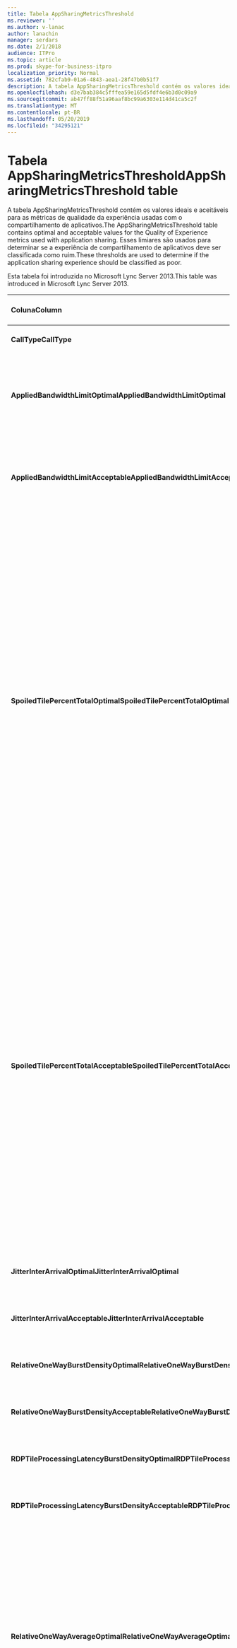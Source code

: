 ```yaml
---
title: Tabela AppSharingMetricsThreshold
ms.reviewer: ''
ms.author: v-lanac
author: lanachin
manager: serdars
ms.date: 2/1/2018
audience: ITPro
ms.topic: article
ms.prod: skype-for-business-itpro
localization_priority: Normal
ms.assetid: 782cfab9-01a6-4843-aea1-28f47b0b51f7
description: A tabela AppSharingMetricsThreshold contém os valores ideais e aceitáveis para as métricas de qualidade da experiência usadas com o compartilhamento de aplicativos. Esses limiares são usados para determinar se a experiência de compartilhamento de aplicativos deve ser classificada como ruim.
ms.openlocfilehash: d3e7bab384c5fffea59e165d5fdf4e6b3d0c09a9
ms.sourcegitcommit: ab47ff88f51a96aaf8bc99a6303e114d41ca5c2f
ms.translationtype: MT
ms.contentlocale: pt-BR
ms.lasthandoff: 05/20/2019
ms.locfileid: "34295121"
---
```

# <a name="appsharingmetricsthreshold-table"></a><span data-ttu-id="eb6c3-104">Tabela AppSharingMetricsThreshold</span><span class="sxs-lookup"><span data-stu-id="eb6c3-104">AppSharingMetricsThreshold table</span></span>
 
<span data-ttu-id="eb6c3-105">A tabela AppSharingMetricsThreshold contém os valores ideais e aceitáveis para as métricas de qualidade da experiência usadas com o compartilhamento de aplicativos.</span><span class="sxs-lookup"><span data-stu-id="eb6c3-105">The AppSharingMetricsThreshold table contains optimal and acceptable values for the Quality of Experience metrics used with application sharing.</span></span> <span data-ttu-id="eb6c3-106">Esses limiares são usados para determinar se a experiência de compartilhamento de aplicativos deve ser classificada como ruim.</span><span class="sxs-lookup"><span data-stu-id="eb6c3-106">These thresholds are used to determine if the application sharing experience should be classified as poor.</span></span>
  
<span data-ttu-id="eb6c3-107">Esta tabela foi introduzida no Microsoft Lync Server 2013.</span><span class="sxs-lookup"><span data-stu-id="eb6c3-107">This table was introduced in Microsoft Lync Server 2013.</span></span>
  
|<span data-ttu-id="eb6c3-108">**Coluna**</span><span class="sxs-lookup"><span data-stu-id="eb6c3-108">**Column**</span></span>|<span data-ttu-id="eb6c3-109">**Tipo de dados**</span><span class="sxs-lookup"><span data-stu-id="eb6c3-109">**Data Type**</span></span>|<span data-ttu-id="eb6c3-110">**Chave/índice**</span><span class="sxs-lookup"><span data-stu-id="eb6c3-110">**Key/Index**</span></span>|<span data-ttu-id="eb6c3-111">**Detalhes**</span><span class="sxs-lookup"><span data-stu-id="eb6c3-111">**Details**</span></span>|
|:-----|:-----|:-----|:-----|
|<span data-ttu-id="eb6c3-112">**CallType**</span><span class="sxs-lookup"><span data-stu-id="eb6c3-112">**CallType**</span></span> <br/> |<span data-ttu-id="eb6c3-113">int</span><span class="sxs-lookup"><span data-stu-id="eb6c3-113">int</span></span>  <br/> |<span data-ttu-id="eb6c3-114">Primária</span><span class="sxs-lookup"><span data-stu-id="eb6c3-114">Primary</span></span>  <br/> |<span data-ttu-id="eb6c3-115">Tipo de chamada que foi feita.</span><span class="sxs-lookup"><span data-stu-id="eb6c3-115">Type of call that was placed.</span></span>  <br/> |
|<span data-ttu-id="eb6c3-116">**AppliedBandwidthLimitOptimal**</span><span class="sxs-lookup"><span data-stu-id="eb6c3-116">**AppliedBandwidthLimitOptimal**</span></span> <br/> |<span data-ttu-id="eb6c3-117">int</span><span class="sxs-lookup"><span data-stu-id="eb6c3-117">int</span></span>  <br/> ||<span data-ttu-id="eb6c3-118">Limitação de largura de banda ideal para compartilhamento de aplicativos.</span><span class="sxs-lookup"><span data-stu-id="eb6c3-118">Optimal bandwidth limitation for application sharing.</span></span> <span data-ttu-id="eb6c3-119">O valor padrão é 1 milhão.</span><span class="sxs-lookup"><span data-stu-id="eb6c3-119">The default value is 1000000.</span></span>  <br/> |
|<span data-ttu-id="eb6c3-120">**AppliedBandwidthLimitAcceptable**</span><span class="sxs-lookup"><span data-stu-id="eb6c3-120">**AppliedBandwidthLimitAcceptable**</span></span> <br/> |<span data-ttu-id="eb6c3-121">int</span><span class="sxs-lookup"><span data-stu-id="eb6c3-121">int</span></span>  <br/> ||<span data-ttu-id="eb6c3-122">Limitação de largura de banda aceitável para compartilhamento de aplicativos.</span><span class="sxs-lookup"><span data-stu-id="eb6c3-122">Acceptable bandwidth limitation for application sharing.</span></span> <span data-ttu-id="eb6c3-123">O valor padrão é 500000.</span><span class="sxs-lookup"><span data-stu-id="eb6c3-123">The default value is 500000.</span></span>  <br/> |
|<span data-ttu-id="eb6c3-124">**SpoiledTilePercentTotalOptimal**</span><span class="sxs-lookup"><span data-stu-id="eb6c3-124">**SpoiledTilePercentTotalOptimal**</span></span> <br/> |<span data-ttu-id="eb6c3-125">decimal (5; 2)</span><span class="sxs-lookup"><span data-stu-id="eb6c3-125">decimal(5,2)</span></span>  <br/> ||<span data-ttu-id="eb6c3-126">A taxa de porcentagem ideal para blocos "danificados" para classificar uma qualidade de compartilhamento de aplicativos.</span><span class="sxs-lookup"><span data-stu-id="eb6c3-126">Optimal percentage rate for "spoiled" tiles for classifying an Application Sharing quality.</span></span> <span data-ttu-id="eb6c3-127">Esse valor é a porcentagem do conteúdo do participante do compartilhamento que não tinha chegado ao visualizador.</span><span class="sxs-lookup"><span data-stu-id="eb6c3-127">This value is the percentage of the content from the sharer that did not reach the viewer.</span></span> <span data-ttu-id="eb6c3-128">O conteúdo pode ser descartado (ou danificados) quando o participante do compartilhamento descarta blocos da fonte gráfica ou os blocos do ASMCU descartam os blocos do participante do compartilhamento, respectivamente.</span><span class="sxs-lookup"><span data-stu-id="eb6c3-128">Content may be discarded (or spoiled) when the sharer discards tiles from the graphics source or the ASMCU tiles discards tiles from Sharer respectively.</span></span> <span data-ttu-id="eb6c3-129">O valor padrão é 11%.</span><span class="sxs-lookup"><span data-stu-id="eb6c3-129">The default value is 11 percent.</span></span>  <br/> |
|<span data-ttu-id="eb6c3-130">**SpoiledTilePercentTotalAcceptable**</span><span class="sxs-lookup"><span data-stu-id="eb6c3-130">**SpoiledTilePercentTotalAcceptable**</span></span> <br/> |<span data-ttu-id="eb6c3-131">decimal (5; 2)</span><span class="sxs-lookup"><span data-stu-id="eb6c3-131">decimal(5,2)</span></span>  <br/> ||<span data-ttu-id="eb6c3-132">Taxa de porcentagem aceitável para blocos "danificados" para classificar uma qualidade de compartilhamento de aplicativos.</span><span class="sxs-lookup"><span data-stu-id="eb6c3-132">Acceptable percentage rate for "spoiled" tiles for classifying an Application Sharing quality.</span></span> <span data-ttu-id="eb6c3-133">Esse valor é a porcentagem do conteúdo do participante do compartilhamento que não tinha chegado ao visualizador.</span><span class="sxs-lookup"><span data-stu-id="eb6c3-133">This value is the percentage of the content from the sharer that did not reach the viewer.</span></span> <span data-ttu-id="eb6c3-134">O conteúdo pode ser descartado (ou danificados) quando o participante do compartilhamento descarta blocos da fonte gráfica ou os blocos do ASMCU descartam os blocos do participante do compartilhamento, respectivamente.</span><span class="sxs-lookup"><span data-stu-id="eb6c3-134">Content may be discarded (or spoiled) when the sharer discards tiles from the graphics source or the ASMCU tiles discards tiles from Sharer respectively.</span></span> <span data-ttu-id="eb6c3-135">O valor padrão é 36%.</span><span class="sxs-lookup"><span data-stu-id="eb6c3-135">The default value is 36 percent.</span></span>  <br/> |
|<span data-ttu-id="eb6c3-136">**JitterInterArrivalOptimal**</span><span class="sxs-lookup"><span data-stu-id="eb6c3-136">**JitterInterArrivalOptimal**</span></span> <br/> |<span data-ttu-id="eb6c3-137">int</span><span class="sxs-lookup"><span data-stu-id="eb6c3-137">int</span></span>  <br/> ||<span data-ttu-id="eb6c3-138">Esta coluna não é usada no Microsoft Lync Server 2013.</span><span class="sxs-lookup"><span data-stu-id="eb6c3-138">This column is not used in Microsoft Lync Server 2013.</span></span>  <br/> |
|<span data-ttu-id="eb6c3-139">**JitterInterArrivalAcceptable**</span><span class="sxs-lookup"><span data-stu-id="eb6c3-139">**JitterInterArrivalAcceptable**</span></span> <br/> |<span data-ttu-id="eb6c3-140">int</span><span class="sxs-lookup"><span data-stu-id="eb6c3-140">int</span></span>  <br/> ||<span data-ttu-id="eb6c3-141">Esta coluna não é usada no Microsoft Lync Server 2013.</span><span class="sxs-lookup"><span data-stu-id="eb6c3-141">This column is not used in Microsoft Lync Server 2013.</span></span>  <br/> |
|<span data-ttu-id="eb6c3-142">**RelativeOneWayBurstDensityOptimal**</span><span class="sxs-lookup"><span data-stu-id="eb6c3-142">**RelativeOneWayBurstDensityOptimal**</span></span> <br/> |<span data-ttu-id="eb6c3-143">float</span><span class="sxs-lookup"><span data-stu-id="eb6c3-143">float</span></span>  <br/> ||<span data-ttu-id="eb6c3-144">Esta coluna não é usada no Microsoft Lync Server 2013.</span><span class="sxs-lookup"><span data-stu-id="eb6c3-144">This column is not used in Microsoft Lync Server 2013.</span></span>  <br/> |
|<span data-ttu-id="eb6c3-145">**RelativeOneWayBurstDensityAcceptable**</span><span class="sxs-lookup"><span data-stu-id="eb6c3-145">**RelativeOneWayBurstDensityAcceptable**</span></span> <br/> |<span data-ttu-id="eb6c3-146">float</span><span class="sxs-lookup"><span data-stu-id="eb6c3-146">float</span></span>  <br/> ||<span data-ttu-id="eb6c3-147">Esta coluna não é usada no Microsoft Lync Server 2013.</span><span class="sxs-lookup"><span data-stu-id="eb6c3-147">This column is not used in Microsoft Lync Server 2013.</span></span>  <br/> |
|<span data-ttu-id="eb6c3-148">**RDPTileProcessingLatencyBurstDensityOptimal**</span><span class="sxs-lookup"><span data-stu-id="eb6c3-148">**RDPTileProcessingLatencyBurstDensityOptimal**</span></span> <br/> |<span data-ttu-id="eb6c3-149">float</span><span class="sxs-lookup"><span data-stu-id="eb6c3-149">float</span></span>  <br/> ||<span data-ttu-id="eb6c3-150">Esta coluna não é usada no Microsoft Lync Server 2013.</span><span class="sxs-lookup"><span data-stu-id="eb6c3-150">This column is not used in Microsoft Lync Server 2013.</span></span>  <br/> |
|<span data-ttu-id="eb6c3-151">**RDPTileProcessingLatencyBurstDensityAcceptable**</span><span class="sxs-lookup"><span data-stu-id="eb6c3-151">**RDPTileProcessingLatencyBurstDensityAcceptable**</span></span> <br/> |<span data-ttu-id="eb6c3-152">float</span><span class="sxs-lookup"><span data-stu-id="eb6c3-152">float</span></span>  <br/> ||<span data-ttu-id="eb6c3-153">Esta coluna não é usada no Microsoft Lync Server 2013.</span><span class="sxs-lookup"><span data-stu-id="eb6c3-153">This column is not used in Microsoft Lync Server 2013.</span></span>  <br/> |
|<span data-ttu-id="eb6c3-154">**RelativeOneWayAverageOptimal**</span><span class="sxs-lookup"><span data-stu-id="eb6c3-154">**RelativeOneWayAverageOptimal**</span></span> <br/> |<span data-ttu-id="eb6c3-155">float</span><span class="sxs-lookup"><span data-stu-id="eb6c3-155">float</span></span>  <br/> ||<span data-ttu-id="eb6c3-156">Valor ideal para o atraso unidirecional relativo entre os dois pontos de extremidade de mídia envolvidos no compartilhamento de aplicativos.</span><span class="sxs-lookup"><span data-stu-id="eb6c3-156">Optimal value for the relative one-way delay between the two media endpoints involved in the application sharing.</span></span> <span data-ttu-id="eb6c3-157">Esta é uma medida de latência de salto único.</span><span class="sxs-lookup"><span data-stu-id="eb6c3-157">This is a single-hop latency measure.</span></span> <span data-ttu-id="eb6c3-158">O valor padrão é 1,0 segundos.</span><span class="sxs-lookup"><span data-stu-id="eb6c3-158">The default value is 1.0 seconds.</span></span>  <br/> <span data-ttu-id="eb6c3-159">A coluna foi introduzida no Microsoft Lync Server 2013.</span><span class="sxs-lookup"><span data-stu-id="eb6c3-159">The column was introduced in Microsoft Lync Server 2013.</span></span>  <br/> |
|<span data-ttu-id="eb6c3-160">**RelativeOneWayAverageAcceptable**</span><span class="sxs-lookup"><span data-stu-id="eb6c3-160">**RelativeOneWayAverageAcceptable**</span></span> <br/> |<span data-ttu-id="eb6c3-161">float</span><span class="sxs-lookup"><span data-stu-id="eb6c3-161">float</span></span>  <br/> ||<span data-ttu-id="eb6c3-162">Valor ideal para o atraso unidirecional relativo entre os dois pontos de extremidade de mídia envolvidos no compartilhamento de aplicativos.</span><span class="sxs-lookup"><span data-stu-id="eb6c3-162">Optimal value for the relative one-way delay between the two media endpoints involved in the application sharing.</span></span> <span data-ttu-id="eb6c3-163">Esta é uma medida de latência de salto único.</span><span class="sxs-lookup"><span data-stu-id="eb6c3-163">This is a single-hop latency measure.</span></span> <span data-ttu-id="eb6c3-164">O valor padrão é 1,75 segundos.</span><span class="sxs-lookup"><span data-stu-id="eb6c3-164">The default value is 1.75 seconds.</span></span>  <br/> <span data-ttu-id="eb6c3-165">A coluna foi introduzida no Microsoft Lync Server 2013.</span><span class="sxs-lookup"><span data-stu-id="eb6c3-165">The column was introduced in Microsoft Lync Server 2013.</span></span>  <br/> |
|<span data-ttu-id="eb6c3-166">**RDPTileProcessingLatencyAverageOptimal**</span><span class="sxs-lookup"><span data-stu-id="eb6c3-166">**RDPTileProcessingLatencyAverageOptimal**</span></span> <br/> |<span data-ttu-id="eb6c3-167">float</span><span class="sxs-lookup"><span data-stu-id="eb6c3-167">float</span></span>  <br/> ||<span data-ttu-id="eb6c3-168">O valor ideal da latência média de processamento de bloco RDP no servidor de conferência as na duração da sessão de exibição.</span><span class="sxs-lookup"><span data-stu-id="eb6c3-168">Optimal value of the average RDP tile processing latency in the AS Conferencing Server over the duration of the viewing session.</span></span> <span data-ttu-id="eb6c3-169">Latência é a diferença de tempo entre o momento em que o quadro inicial é codificado no servidor (participante do compartilhamento ou MCU, dependendo do cenário) e o mesmo quadro inicial é decodificado no visualizador.</span><span class="sxs-lookup"><span data-stu-id="eb6c3-169">Latency is the time difference between when the Start Frame is encoded on the server (sharer or MCU depending on the scenario) and the same Start Frame is decoded on the viewer.</span></span>  <br/> <span data-ttu-id="eb6c3-170">Uma média alta reflete um atraso maior na experiência de visualização.</span><span class="sxs-lookup"><span data-stu-id="eb6c3-170">A high average reflects a longer delay in the viewing experience.</span></span> <span data-ttu-id="eb6c3-171">Um servidor de conferência sobrecarregado pode enfrentar atrasos médios maiores.</span><span class="sxs-lookup"><span data-stu-id="eb6c3-171">An overloaded conferencing server may experience higher average delays.</span></span> <span data-ttu-id="eb6c3-172">O valor padrão é 200ms.</span><span class="sxs-lookup"><span data-stu-id="eb6c3-172">The default value is 200ms.</span></span>  <br/> <span data-ttu-id="eb6c3-173">A coluna foi introduzida no Microsoft Lync Server 2013.</span><span class="sxs-lookup"><span data-stu-id="eb6c3-173">The column was introduced in Microsoft Lync Server 2013.</span></span>  <br/> |
|<span data-ttu-id="eb6c3-174">**RDPTileProcessingLatencyAverageAcceptable**</span><span class="sxs-lookup"><span data-stu-id="eb6c3-174">**RDPTileProcessingLatencyAverageAcceptable**</span></span> <br/> |<span data-ttu-id="eb6c3-175">float</span><span class="sxs-lookup"><span data-stu-id="eb6c3-175">float</span></span>  <br/> ||<span data-ttu-id="eb6c3-176">Valor aceitável da latência média de processamento de bloco RDP no servidor de conferência as na duração da sessão de exibição.</span><span class="sxs-lookup"><span data-stu-id="eb6c3-176">Acceptable value of the average RDP tile processing latency in the AS Conferencing Server over the duration of the viewing session.</span></span> <span data-ttu-id="eb6c3-177">Latência é a diferença de tempo entre o momento em que o quadro inicial é codificado no servidor (participante do compartilhamento ou MCU, dependendo do cenário) e o mesmo quadro inicial é decodificado no visualizador.</span><span class="sxs-lookup"><span data-stu-id="eb6c3-177">Latency is the time difference between when the Start Frame is encoded on the server (sharer or MCU depending on the scenario) and the same Start Frame is decoded on the viewer.</span></span>  <br/> <span data-ttu-id="eb6c3-178">Uma média alta reflete um atraso maior na experiência de visualização.</span><span class="sxs-lookup"><span data-stu-id="eb6c3-178">A high average reflects a longer delay in the viewing experience.</span></span> <span data-ttu-id="eb6c3-179">Um servidor de conferência sobrecarregado pode enfrentar atrasos médios maiores.</span><span class="sxs-lookup"><span data-stu-id="eb6c3-179">An overloaded conferencing server may experience higher average delays.</span></span> <span data-ttu-id="eb6c3-180">O valor padrão é 200ms.</span><span class="sxs-lookup"><span data-stu-id="eb6c3-180">The default value is 200ms.</span></span>  <br/> <span data-ttu-id="eb6c3-181">A coluna foi introduzida no Microsoft Lync Server 2013.</span><span class="sxs-lookup"><span data-stu-id="eb6c3-181">The column was introduced in Microsoft Lync Server 2013.</span></span>  <br/> |
   

